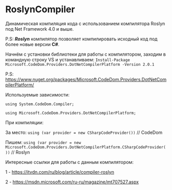 # RoslynCompiler
Динамическая компиляция кода с использованием компилятора Roslyn под Net Framework 4.0 и выше.

P.S: ***Roslyn*** компилятор позволяет компилировать исходный код под более новые версии **C#**.

Начнём с установки библиотеки для работы с компилятором, заходим в командную строку VS и устанавливаем:
`Install-Package Microsoft.CodeDom.Providers.DotNetCompilerPlatform -Version 2.0.1`

P.S: https://www.nuget.org/packages/Microsoft.CodeDom.Providers.DotNetCompilerPlatform/

Используемые зависимости:

`using System.CodeDom.Compiler; `

`using Microsoft.CodeDom.Providers.DotNetCompilerPlatform;`

При компиляции: 

За место: `using (var provider = new CSharpCodeProvider())` // CodeDom

Пишем: `using (var provider = new Microsoft.CodeDom.Providers.DotNetCompilerPlatform.CSharpCodeProvider())` // Roslyn

Интересные ссылки для работы с данным компилятором:

1 - https://itvdn.com/ru/blog/article/compiler-roslyn

2 - https://msdn.microsoft.com/ru-ru/magazine/mt707527.aspx
